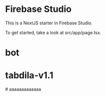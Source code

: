 # Firebase Studio

This is a NextJS starter in Firebase Studio.

To get started, take a look at src/app/page.tsx.
# bot
# tabdila-v1.1
#   a a a a a a a a a a a a a  
 